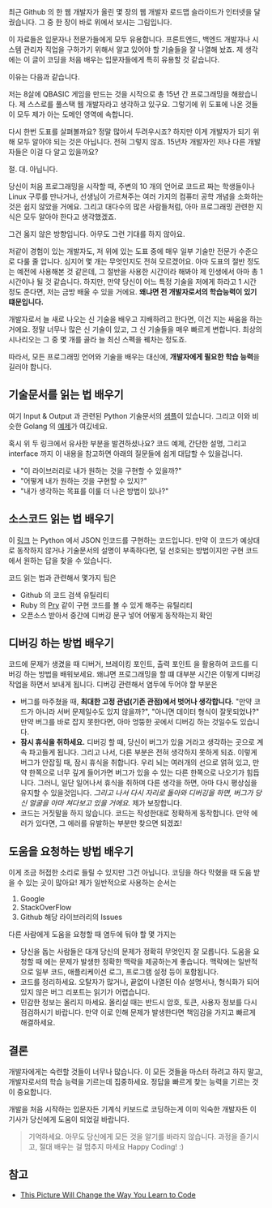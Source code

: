 최근 Github 의 한 웹 개발자가 올린 몇 장의 웹 개발자 로드맵 슬라이드가 인터넷을 달궜습니다.
그 중 한 장이 바로 위에서 보시는 그림입니다.

이 자료들은 입문자나 전문가들에게 모두 유용합니다. 프론트엔드, 백엔드 개발자나 시스템 관리자 직업을 구하가기 위해서 알고 있어야 할 기술들을 잘 나열해 놨죠.
제 생각에는 이 글이 코딩을 처음 배우는 입문자들에게 특히 유용할 것 같습니다.

이유는 다음과 같습니다.

저는 8살에 QBASIC 게임을 만드는 것을 시작으로 총 15년 간 프로그래밍을 해왔습니다. 제 스스로를 풀스택 웹 개발자라고 생각하고 있구요.
그렇기에 위 도표에 나온 것들이 모두 제가 아는 도메인 영역에 속합니다.

다시 한번 도표를 살펴볼까요? 정말 많아서 두려우시죠? 하지만 이게 개발자가 되기 위해 모두 알아야 되는 것은 아닙니다. 전혀 그렇지 않죠.
15년차 개발자인 저나 다른 개발자들은 이걸 다 알고 있을까요?

절. 대. 아닙니다.

당신이 처음 프로그래밍을 시작할 때, 주변의 10 개의 언어로 코드르 짜는 학생들이나 Linux 구루를 만나거나, 선생님이 가르쳐주는 여러 가지의 컴퓨터 공학 개념을 소화하는 것은 쉽지 않았을 거에요.
그리고 대다수의 많은 사람들처럼, 아마 프로그래밍 관련한 지식은 모두 알아야 한다고 생각했겠죠.

그건 옳지 않은 방향입니다. 아무도 그런 기대를 하지 않아요.

저같이 경험이 있는 개발자도, 저 위에 있는 도표 중에 매우 일부 기술만 전문가 수준으로 다룰 줄 압니다. 심지어 몇 개는 무엇인지도 전혀 모르겠어요.
아마 도표의 절반 정도는 예전에 사용해본 것 같은데, 그 절반을 사용한 시간이라 해봐야 제 인생에서 아마 총 1시간이나 될 것 같습니다.
하지만, 만약 당신이 어느 특정 기술을 저에게 하라고 1 시간 정도 준다면, 저는 금방 배울 수 있을 거에요. **왜냐면 전 개발자로서의 학습능력이 있기 떄문입니다.**

개발자로서 늘 새로 나오는 신 기술을 배우고 지배하려고 한다면, 이건 지는 싸움을 하는 거에요. 정말 너무나 많은 신 기술이 있고, 그 신 기술들을 매우 빠르게 변합니다.
최상의 시나리오는 그 중 몇 개를 골라 늘 최신 스펙을 꿰차는 정도죠.

따라서, 모든 프로그래밍 언어와 기술을 배우는 대신에, **개발자에게 필요한 학습 능력**을 길러야 합니다.

## 기술문서를 읽는 법 배우기
여기 Input & Output 과 관련된 Python 기술문서의 [샘플](https://docs.python.org/3/tutorial/inputoutput.html#methods-of-file-objects)이 있습니다. 그리고 이와 비슷한 Golang 의 [예제](https://golang.org/pkg/io/ioutil/)가 여깄네요.

혹시 위 두 링크에서 유사한 부분을 발견하셨나요? 코드 예제, 간단한 설명, 그리고 interface 까지 이 내용을 참고하면 아래의 질문들에 쉽게 대답할 수 있을겁니다.

- "이 라이브러리로 내가 원하는 것을 구현할 수 있을까?"
- "어떻게 내가 원하는 것을 구현할 수 있지?"
- "내가 생각하는 목표를 이룰 더 나은 방법이 있나?"

## 소스코드 읽는 법 배우기
이 [링크](https://github.com/python/cpython/blob/3.6/Lib/json/encoder.py) 는 Python 에서 JSON 인코드를 구현하는 코드입니다.
만약 이 코드가 예상대로 동작하지 않거나 기술문서의 설명이 부족하다면, 덜 선호되는 방법이지만 구현 코드에서 원하는 답을 찾을 수 있습니다.

코드 읽는 법과 관련해서 몇가지 팁은

- Github 의 코드 검색 유틸리티
- Ruby 의 [Pry](http://pryrepl.org/) 같이 구현 코드를 볼 수 있게 해주는 유틸리티
- 오픈소스 받아서 중간에 디버깅 문구 넣어 어떻게 동작하는지 확인

## 디버깅 하는 방법 배우기
코드에 문제가 생겼을 때 디버거, 브레이킹 포인트, 출력 포인트 을 활용하여 코드를 디버깅 하는 방법을 배워보세요.
왜냐면 프로그래밍을 할 떄 대부분 시간은 이렇게 디버깅 작업을 하면서 보내게 됩니다. 디버깅 관련해서 염두에 두어야 할 부분은

- 버그를 마주쳤을 때, **최대한 고정 관념(기존 관점)에서 벗어나 생각합니다.** "만약 코드가 아니라 서버 문제일수도 있지 않을까?",
  "아니면 데이터 형식이 잘못되었나?" 만약 버그를 바로 잡지 못한다면, 아마 엉뚱한 곳에서 디버깅 하는 것일수도 있습니다.
- **잠시 휴식을 취하세요.** 디버깅 할 때, 당신이 버그가 있을 거라고 생각하는 곳으로 계속 파고들게 됩니다. 그리고 나서, 다른 부분은 전혀 생각하지 못하게 되죠.
  이렇게 버그가 안잡힐 때, 잠시 휴식을 취합니다. 우리 뇌는 여러개의 선으로 얽혀 있고, 만약 한쪽으로 너무 깊게 들어가면 버그가 있을 수 있는 다른 한쪽으로 나오기가 힘듭니다.
  그러니, 일단 일어나서 휴식을 취하며 다른 생각을 하면, 아마 다시 평상심을 유지할 수 있을것입니다. *그리고 나서 다시 자리로 돌아와 디버깅을 하면, 버그가 당신 얼굴을 아마 쳐다보고 있을 거에요.* 제가 보장합니다.
- 코드는 거짓말을 하지 않습니다. 코드는 작성한대로 정확하게 동작합니다. 만약 에러가 있다면, 그 에러를 유발하는 부분만 찾으면 되겠죠!

## 도움을 요청하는 방법 배우기
이게 조금 허접한 소리로 들릴 수 있지만 그건 아닙니다. 코딩을 하다 막혔을 때 도움 받을 수 있는 곳이 많아요!
제가 일반적으로 사용하는 순서는

1. Google
2. StackOverFlow
3. Github 해당 라이브러리의 Issues

다른 사람에게 도움을 요청할 때 염두에 둬야 할 몇 가지는

- 당신을 돕는 사람들은 대개 당신의 문제가 정확히 무엇인지 잘 모릅니다. 도움을 요청할 때 에는 문제가 발생한 정확한 맥락을 제공하는게 좋습니다.
  맥락에는 일반적으로 일부 코드, 애플리케이션 로그, 프로그램 설정 등이 포함됩니다.
- 코드를 정리하세요. 오탈자가 많거나, 끝없이 나열된 이슈 설명서나, 형식화가 되어 있지 않은 버그 리포트는 읽기가 어렵습니다.
- 민감한 정보는 올리지 마세요. 올리실 때는 반드시 암호, 토큰, 사용자 정보를 다시 점검하시기 바랍니다. 만약 이로 인해 문제가 발생한다면 책임감을 가지고 빠르게 해결하세요.

## 결론
개발자에게는 숙련할 것들이 너무나 많습니다. 이 모든 것들을 마스터 하려고 하지 말고, 개발자로서의 학습 능력을 기르는데 집중하세요.
정답을 빠르게 찾는 능력을 기르는 것이 중요합니다.

개발을 처음 시작하는 입문자든 기계식 키보드로 코딩하는게 이미 익숙한 개발자든 이 기사가 당신에게 도움이 되었길 바랍니다.

> 기억하세요. 아무도 당신에게 모든 것을 알기를 바라지 않습니다. 과정을 즐기시고, 절대 배우는 걸 멈추지 마세요 Happy Coding! :)

## 참고
- [This Picture Will Change the Way You Learn to Code](https://medium.freecodecamp.com/this-picture-will-change-the-way-you-learn-to-code-557ac1e109bd)
